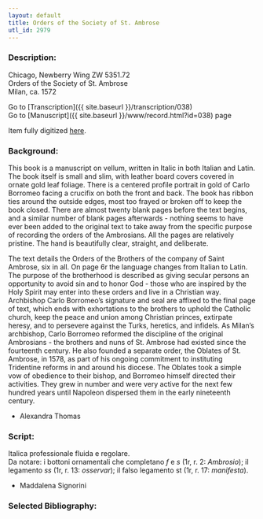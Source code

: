 ```yaml
---
layout: default
title: Orders of the Society of St. Ambrose
utl_id: 2979
---
```


###  Description:

Chicago, Newberry Wing ZW 5351.72<br>
Orders of the Society of St. Ambrose<br>
Milan, ca. 1572

Go to [Transcription]({{ site.baseurl }}/transcription/038)<br>
Go to [Manuscript]({{ site.baseurl }}/www/record.html?id=038) page 

Item fully digitized [here](https://collections.newberry.org/asset-management/2KXJ8ZPBBNN5).

###  Background:

This book is a manuscript on vellum, written in Italic in both Italian and Latin. The book itself is small and slim, with leather board covers covered in ornate gold leaf foliage. There is a centered profile portrait in gold of Carlo Borromeo facing a crucifix on both the front and back. The book has ribbon ties around the outside edges, most too frayed or broken off to keep the book closed. There are almost twenty blank pages before the text begins, and a similar number of blank pages afterwards - nothing seems to have ever been added to the original text to take away from the specific purpose of recording the orders of the Ambrosians. All the pages are relatively pristine. The hand is beautifully clear, straight, and deliberate.

The text details the Orders of the Brothers of the company of Saint Ambrose, six in all. On page 6r the language changes from Italian to Latin. The purpose of the brotherhood is described as giving secular persons an opportunity to avoid sin and to honor God - those who are inspired by the Holy Spirit may enter into these orders and live in a Christian way. Archbishop Carlo Borromeo’s signature and seal are affixed to the final page of text, which ends with exhortations to the brothers to uphold the Catholic church, keep the peace and union among Christian princes, extirpate heresy, and to persevere against the Turks, heretics, and infidels. As Milan’s archbishop, Carlo Borromeo reformed the discipline of the original Ambrosians - the brothers and nuns of St. Ambrose had existed since the fourteenth century. He also founded a separate order, the Oblates of St. Ambrose, in 1578, as part of his ongoing commitment to instituting Tridentine reforms in and around his diocese. The Oblates took a simple vow of obedience to their bishop, and Borromeo himself directed their activities. They grew in number and were very active for the next few hundred years until Napoleon dispersed them in the early nineteenth century.
-  Alexandra Thomas

###  Script:

Italica professionale fluida e regolare.<br>
Da notare: i bottoni ornamentali che completano _f_ e _s_ (1r, r. 2: _Ambrosio_); il legamento _ss_ (1r, r. 13: _osservar_); il falso legamento st (1r, r. 17: _manifesta_).<br>
- Maddalena Signorini

###  Selected Bibliography:

<br>
